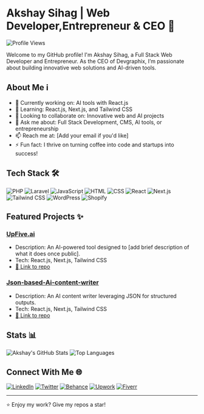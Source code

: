# Akshay Sihag | Web Developer,Entrepreneur & CEO 👋

![Profile Views](https://komarev.com/ghpvc/?username=akshay-sihag&color=blue)

Welcome to my GitHub profile! I'm Akshay Sihag, a Full Stack Web Developer and Entrepreneur. As the CEO of Devgraphix, I’m passionate about building innovative web solutions and AI-driven tools.

## About Me ℹ️
- 🔭 Currently working on: AI tools with React.js
- 🌱 Learning: React.js, Next.js, and Tailwind CSS
- 👯 Looking to collaborate on: Innovative web and AI projects
- 💬 Ask me about: Full Stack Development, CMS, AI tools, or entrepreneurship
- 📫 Reach me at: [Add your email if you'd like]
- ⚡ Fun fact: I thrive on turning coffee into code and startups into success!

## Tech Stack 🛠️
![PHP](https://img.shields.io/badge/-PHP-777BB4?style=flat&logo=php&logoColor=white&labelColor=777BB4)
![Laravel](https://img.shields.io/badge/-Laravel-FF2D20?style=flat&logo=laravel&logoColor=white&labelColor=FF2D20)
![JavaScript](https://img.shields.io/badge/-JavaScript-F7DF1E?style=flat&logo=javascript&logoColor=black&labelColor=F7DF1E)
![HTML](https://img.shields.io/badge/-HTML5-E34F26?style=flat&logo=html5&logoColor=white&labelColor=E34F26)
![CSS](https://img.shields.io/badge/-CSS3-1572B6?style=flat&logo=css3&logoColor=white&labelColor=1572B6)
![React](https://img.shields.io/badge/-React-61DAFB?style=flat&logo=react&logoColor=black&labelColor=61DAFB)
![Next.js](https://img.shields.io/badge/-Next.js-000000?style=flat&logo=next.js&logoColor=white&labelColor=000000)
![Tailwind CSS](https://img.shields.io/badge/-Tailwind_CSS-38B2AC?style=flat&logo=tailwind-css&logoColor=white&labelColor=38B2AC)
![WordPress](https://img.shields.io/badge/-WordPress-21759B?style=flat&logo=wordpress&logoColor=white&labelColor=21759B)
![Shopify](https://img.shields.io/badge/-Shopify-7AB55C?style=flat&logo=shopify&logoColor=white&labelColor=7AB55C)

## Featured Projects ✨
### [UpFive.ai](https://github.com/akshay-sihag/UpFive.ai)
- Description: An AI-powered tool designed to [add brief description of what it does once public].
- Tech: React.js, Next.js, Tailwind CSS
- [🔗 Link to repo](https://github.com/akshay-sihag/UpFive.ai)

### [Json-based-Ai-content-writer](https://github.com/akshay-sihag/Json-based-Ai-content-writer)
- Description: An AI content writer leveraging JSON for structured outputs.
- Tech: React.js, Next.js, Tailwind CSS
- [🔗 Link to repo](https://github.com/akshay-sihag/Json-based-Ai-content-writer)

## Stats 📊
![Akshay's GitHub Stats](https://github-readme-stats.vercel.app/api?username=akshay-sihag&show_icons=true&theme=radical)
![Top Languages](https://github-readme-stats.vercel.app/api/top-langs/?username=akshay-sihag&layout=compact&theme=radical)

## Connect With Me 🌐
[![LinkedIn](https://img.shields.io/badge/-LinkedIn-0077B5?style=flat&logo=linkedin&logoColor=white&labelColor=0077B5)](https://www.linkedin.com/in/akshaysihag/)
[![Twitter](https://img.shields.io/badge/-Twitter-1DA1F2?style=flat&logo=twitter&logoColor=white&labelColor=1DA1F2)](https://x.com/iamakshaysihag)
[![Behance](https://img.shields.io/badge/-Behance-1769FF?style=flat&logo=behance&logoColor=white&labelColor=1769FF)](https://www.behance.net/akshaysihag)
[![Upwork](https://img.shields.io/badge/-Upwork-6FDA44?style=flat-square&logo=upwork&logoColor=white)](https://www.upwork.com/freelancers/akshaykumarsihag)
[![Fiverr](https://img.shields.io/badge/-Fiverr-1DBF73?style=flat-square&logo=fiverr&logoColor=white)](https://www.fiverr.com/agencies/devgraphix)

---

⭐️ Enjoy my work? Give my repos a star!
